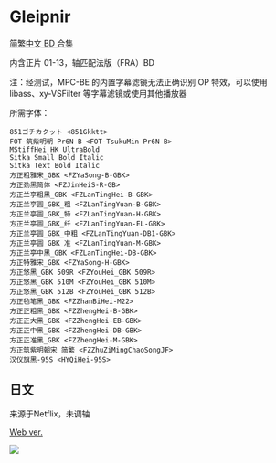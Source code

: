 # Gleipnir

[简繁中文 BD 合集](https://github.com/Nekomoekissaten-SUB/Nekomoekissaten-MIR-Subs/releases/download/subtitle_pkg/Gleipnir_BD_zho.7z)

内含正片 01-13，轴匹配法版（FRA）BD

注：经测试，MPC-BE 的内置字幕滤镜无法正确识别 OP 特效，可以使用 libass、xy-VSFilter 等字幕滤镜或使用其他播放器

所需字体：
```
851ゴチカクット <851Gkktt>
FOT-筑紫明朝 Pr6N B <FOT-TsukuMin Pr6N B>
MStiffHei HK UltraBold
Sitka Small Bold Italic
Sitka Text Bold Italic
方正粗雅宋_GBK <FZYaSong-B-GBK>
方正劲黑简体 <FZJinHeiS-R-GB>
方正兰亭粗黑_GBK <FZLanTingHei-B-GBK>
方正兰亭圆_GBK_粗 <FZLanTingYuan-B-GBK>
方正兰亭圆_GBK_特 <FZLanTingYuan-H-GBK>
方正兰亭圆_GBK_纤 <FZLanTingYuan-EL-GBK>
方正兰亭圆_GBK_中粗 <FZLanTingYuan-DB1-GBK>
方正兰亭圆_GBK_准 <FZLanTingYuan-M-GBK>
方正兰亭中黑_GBK <FZLanTingHei-DB-GBK>
方正特雅宋_GBK <FZYaSong-H-GBK>
方正悠黑_GBK 509R <FZYouHei_GBK 509R>
方正悠黑_GBK 510M <FZYouHei_GBK 510M>
方正悠黑_GBK 512B <FZYouHei_GBK 512B>
方正毡笔黑_GBK <FZZhanBiHei-M22>
方正正粗黑_GBK <FZZhengHei-B-GBK>
方正正大黑_GBK <FZZhengHei-EB-GBK>
方正正中黑_GBK <FZZhengHei-DB-GBK>
方正正准黑_GBK <FZZhengHei-M-GBK>
方正筑紫明朝宋 简繁 <FZZhuZiMingChaoSongJF>
汉仪旗黑-95S <HYQiHei-95S>
```

## 日文

来源于Netflix，未调轴

[Web ver.](https://github.com/Nekomoekissaten-SUB/Nekomoekissaten-MIR-Subs/releases/download/subtitle_jpn/Gleipnir_jpn_NFLX.7z)

![](https://nekomoe.pages.dev/images/2020-04/Gleipnir.png)
